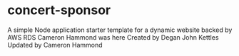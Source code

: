 # concert-sponsor
A simple Node application starter template for a dynamic website backed by AWS RDS
Cameron Hammond was here
Created by Degan John Kettles
Updated by Cameron Hammond

